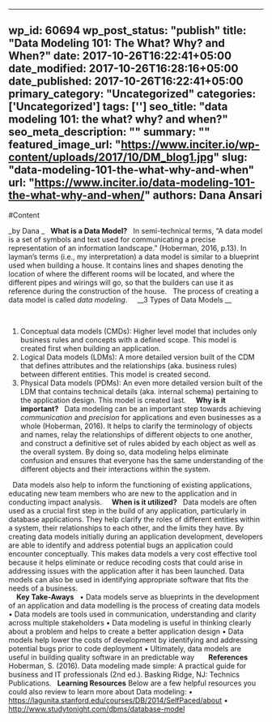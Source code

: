 
---
wp_id: 60694
wp_post_status: "publish" 
title: "Data Modeling 101: The What? Why? and When?"
date: 2017-10-26T16:22:41+05:00
date_modified: 2017-10-26T16:28:16+05:00
date_published: 2017-10-26T16:22:41+05:00
primary_category: "Uncategorized"
categories: ['Uncategorized'] 
tags: ['']
seo_title: "data modeling 101: the what? why? and when?"
seo_meta_description: ""
summary: ""
featured_image_url: "https://www.inciter.io/wp-content/uploads/2017/10/DM_blog1.jpg"
slug: "data-modeling-101-the-what-why-and-when"
url: "https://www.inciter.io/data-modeling-101-the-what-why-and-when/"
authors: Dana Ansari
---

#Content

_by Dana _
&nbsp;
__What is a Data Model?__
&nbsp;
In semi-technical terms, “A data model is a set of symbols and text used for communicating a precise representation of an information landscape.” (Hoberman, 2016, p.13). In layman’s terms (i.e., my interpretation) a data model is similar to a blueprint used when building a house. It contains lines and shapes denoting the location of where the different rooms will be located, and where the different pipes and wirings will go, so that the builders can use it as reference during the construction of the house. 
&nbsp;
The process of creating a data model is called _data modeling_. 
&nbsp;
&nbsp;
__3 Types of Data Models __
&nbsp;

&nbsp;
1. Conceptual data models (CMDs): Higher level model that includes only business rules and concepts with a defined scope. This model is created first when building an application.
2. Logical Data models (LDMs): A more detailed version built of the CDM that defines attributes and the relationships (aka. business rules) between different entities. This model is created second.
3. Physical Data models (PDMs): An even more detailed version built of the LDM that contains technical details (aka. internal schema) pertaining to the application design. This model is created last.
&nbsp;
&nbsp;
__Why is it important?__
&nbsp;
Data modeling can be an important step towards achieving _communication_ and _precision_ for applications and even businesses as a whole (Hoberman, 2016). It helps to clarify the terminology of objects and names, relay the relationships of different objects to one another, and construct a definitive set of rules abided by each object as well as the overall system. By doing so, data modeling helps eliminate confusion and ensures that everyone has the same understanding of the different objects and their interactions within the system. 
&nbsp;

&nbsp;
Data models also help to inform the functioning of existing applications, educating new team members who are new to the application and in conducting impact analysis.
&nbsp;
&nbsp;
__When is it utilized?__
&nbsp;
Data models are often used as a crucial first step in the build of any application, particularly in database applications. They help clarify the roles of different entities within a system, their relationships to each other, and the limits they have. By creating data models initially during an application development, developers are able to identify and address potential bugs an application could encounter conceptually. This makes data models a very cost effective tool because it helps eliminate or reduce recoding costs that could arise in addressing issues with the application after it has been launched. Data models can also be used in identifying appropriate software that fits the needs of a business.  
&nbsp;
&nbsp;
__Key Take-Aways__
&nbsp;
•	Data models serve as blueprints in the development of an application and data modelling is the process of creating data models
•	Data models are tools used in communication, understanding and clarity across multiple stakeholders
•	Data modeling is useful in thinking clearly about a problem and helps to create a better application design
•	Data models help lower the costs of development by identifying and addressing potential bugs prior to code deployment
•	Ultimately, data models are useful in building quality software in an predictable way
&nbsp;
&nbsp;
&nbsp;
__References__
Hoberman, S. (2016). Data modeling made simple: A practical guide for business and IT professionals (2nd ed.). Basking Ridge, NJ: Technics Publications.
&nbsp;
__Learning Resources__
Below are a few helpful resources you could also review to learn more about Data modeling:
•	<a href="https://lagunita.stanford.edu/courses/DB/2014/SelfPaced/about" rel="noopener" target="_blank">https://lagunita.stanford.edu/courses/DB/2014/SelfPaced/about</a>
•	<a href="http://www.studytonight.com/dbms/database-model" rel="noopener" target="_blank">http://www.studytonight.com/dbms/database-model </a>

